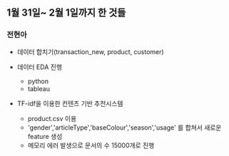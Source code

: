 ## 1월 31일~ 2월 1일까지 한 것들

### 전현아
- 데이터 합치기(transaction_new, product, customer)

- 데이터 EDA 진행
  - python
  - tableau

- TF-idf을 이용한 컨텐츠 기반 추천시스템
  - product.csv 이용
  - 'gender','articleType','baseColour','season','usage' 를 합쳐서 새로운 feature 생성
  - 메모리 에러 발생으로 문서의 수 15000개로 진행
  
